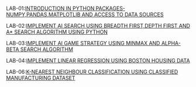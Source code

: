 LAB-01:[INTRODUCTION IN PYTHON PACKAGES-NUMPY,PANDAS,MATPLOTLIB AND ACCESS TO DATA SOURCES](https://github.com/MUKKASPANDANA/AIML-2024-25/blob/main/LAB_01.ipynb)

LAB-02:[IMPLEMENT AI SEARCH USING BREADTH FIRST,DEPTH FIRST AND A* SEARCH ALGORITHM USING PYTHON](https://github.com/MUKKASPANDANA/AIML-2024-25/blob/main/LAB_02.ipynb)

LAB-03:[IMPLEMENT AI GAME STRATEGY USING MINMAX AND ALPHA-BETA SEARCH ALGORITHM](https://github.com/MUKKASPANDANA/AIML-2024-25/blob/main/LAB_03.ipynb)

LAB-04:[IMPLEMENT LINEAR REGRESSION USING BOSTON HOUSING DATA](https://github.com/MUKKASPANDANA/AIML-2024-25/blob/main/lab_04.ipynb)




LAB-06:[K-NEAREST NEIGHBOUR CLASSIFICATION USING CLASSIFIED MANUFACTURING DATASET](https://github.com/MUKKASPANDANA/AIML-2024-25/blob/main/Lab_06.ipynb)
